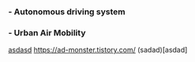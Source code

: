 ### - Autonomous driving system 
### - Urban Air Mobility
[asdasd](asdas)  https://ad-monster.tistory.com/
(sadad)[asdad]

